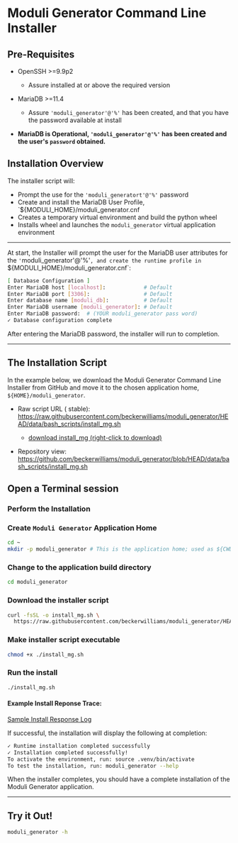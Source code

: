 # Moduli Generator Command Line Installer

## Pre-Requisites

- OpenSSH >=9.9p2
    - Assure installed at or above the required version
- MariaDB >=11.4
    - Assure `'moduli_generator'@'%'` has been created, and that you have the password available at install

- **MariaDB is Operational, `'moduli_generator'@'%'` has been created and the user's `password` obtained.**

## Installation Overview

The installer script will:

- Prompt the use for the `'moduli_generatort'@'%'` password
- Create and install the MariaDB User Profile, `${MODULI_HOME}/moduli_generator.cnf
- Creates a temporary virtual environment and build the python wheel
- Installs wheel and launches the `moduli_generator` virtual application environment

____

At start, the Installer will prompt the user for the MariaDB user attributes for the `'`moduli_generator'@'%'`,
and create the runtime profile in `${MODULI_HOME}/moduli_generator.cnf`:

```bash
[ Database Configuration ]
Enter MariaDB host [localhost]:            # Default
Enter MariaDB port [3306]:                 # Default
Enter database name [moduli_db]:           # Default
Enter MariaDB username [moduli_generator]: # Default
Enter MariaDB password:  # (YOUR moduli_generator pass word)
✓ Database configuration complete
```

After entering the MariaDB password, the installer will run to completion.
____

## The Installation Script

In the example below, we download the Moduli Generator Command Line Installer from GitHub and move it to the chosen
application home, `${HOME}/moduli_generator`.

- Raw script URL (
  stable): https://raw.githubusercontent.com/beckerwilliams/moduli_generator/HEAD/data/bash_scripts/install_mg.sh
    - [download install_mg (right-click to download)](https://raw.githubusercontent.com/beckerwilliams/moduli_generator/HEAD/data/bash_scripts/install_mg.sh)

- Repository view: https://github.com/beckerwilliams/moduli_generator/blob/HEAD/data/bash_scripts/install_mg.sh

## Open a Terminal session

### Perform the Installation

### Create `Moduli Generator` Application Home

```bash
cd ~
mkdir -p moduli_generator # This is the application home; used as ${CWD} by install_mg.sh
```

### Change to the application build directory

``` bash
cd moduli_generator
```

### Download the installer script

```bash
curl -fsSL -o install_mg.sh \
  https://raw.githubusercontent.com/beckerwilliams/moduli_generator/HEAD/data/bash_scripts/install_mg.sh
```

### Make installer script executable

```bash
chmod +x ./install_mg.sh
```

### Run the install

```bash
./install_mg.sh
```

#### Example Install Reponse Trace:

[Sample Install Response Log](installer_response.md)

If successful, the installation will display the following at completion:

```bash
✓ Runtime installation completed successfully
✓ Installation completed successfully!
To activate the environment, run: source .venv/bin/activate
To test the installation, run: moduli_generator --help
```

When the installer completes, you should have a complete installation of the Moduli Generator application.

____

## Try it Out!

```bash
moduli_generator -h
```


